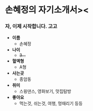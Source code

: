 # 손혜정의 자기소개서><
### 자, 이제 시작합니다. 고고


- **이름**
  - 손혜정  
- **나이**
  - ~~3...~~  
- **혈액형**
  - A형  
- **사는곳**
  - 종암동  
- **취미**
  - 스윙댄스, 영화보기, 맛집탐방  
- **좋아요**
  - 먹는것, 쉬는것, 여행, 멍때리기 등등  


  
